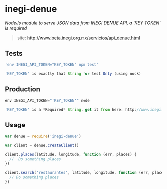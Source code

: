 # inegi-denue
_NodeJs module to serve JSON data from INEGI DENUE API, a 'KEY TOKEN' is required_
> site: http://www.beta.inegi.org.mx/servicios/api_denue.html

## Tests

``` js
'env INEGI_API_TOKEN="KEY_TOKEN" npm test'

'KEY_TOKEN' is exactly that String for test Only (using nock)
```

## Production

``` js
env INEGI_API_TOKEN="'KEY_TOKEN'" node

'KEY_TOKEN' is a *Required* String, get it from here: http://www.inegi.org.mx/desarrolladores/denue/apidenue.aspx
```

## Usage

``` js
var denue = require('inegi-denue')

var client = denue.createClient()

client.places(latitude, longitude, function (err, places) {
  //  Do something places
})

client.search('restaurantes', latitude, longitude, function (err, places) {
  // Do something places
})
```